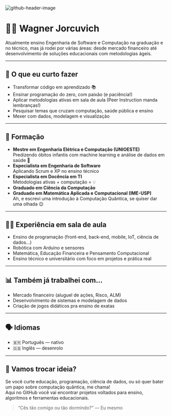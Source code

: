 ![github-header-image](https://github.com/user-attachments/assets/aa4c8478-0b50-4bf4-87f6-318157b3624c)

# 👨‍💻 Wagner Jorcuvich

Atualmente ensino Engenharia de Software e Computação na graduação e no técnico, mas já rodei por várias áreas: desde mercado financeiro até desenvolvimento de soluções educacionais com metodologias ágeis.

---

## 🚀 O que eu curto fazer

- Transformar código em aprendizado 📚
- Ensinar programação do zero, com paixão (e paciência!)
- Aplicar metodologias ativas em sala de aula (Peer Instruction manda lembranças!)
- Pesquisar temas que cruzam computação, saúde pública e ensino
- Mexer com dados, modelagem e visualização

---

## 📘 Formação

- **Mestre em Engenharia Elétrica e Computação (UNIOESTE)**  
  Predizendo óbitos infantis com machine learning e análise de dados em saúde 🧠
- **Especialista em Engenharia de Software**  
  Aplicando Scrum e XP no ensino técnico
- **Especialista em Docência em TI**  
  Metodologias ativas + computação = 💡
- **Graduado em Ciência da Computação**
- **Graduado em Matemática Aplicada e Computacional (IME-USP)**  
  Ah, e escrevi uma introdução à Computação Quântica, se quiser dar uma olhada 😉

---

## 👨‍🏫 Experiência em sala de aula

- Ensino de programação (front-end, back-end, mobile, IoT, ciência de dados...)
- Robótica com Arduino e sensores
- Matemática, Educação Financeira e Pensamento Computacional
- Ensino técnico e universitário com foco em projetos e prática real

---

## 📊 Também já trabalhei com...

- Mercado financeiro (aluguel de ações, Risco, ALM)
- Desenvolvimento de sistemas e modelagem de dados
- Criação de jogos didáticos pra ensino de exatas

---

## 🗣️ Idiomas

- 🇧🇷 Português — nativo
- 🇬🇧 Inglês — desenrolo

---

## 🤝 Vamos trocar ideia?

Se você curte educação, programação, ciência de dados, ou só quer bater um papo sobre computação quântica, me chama!  
Aqui no GitHub você vai encontrar projetos voltados para ensino, algoritmos e ferramentas educacionais.

> “Cês tão comigo ou tão dormindo?” — Eu mesmo
